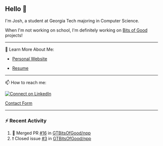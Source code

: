 ## Hello 👋

I'm Josh, a student at Georgia Tech majoring in Computer Science.

When I'm not working on school, I'm definitely working on [Bits of Good](https://bitsofgood.org) projects!

---

📖 Learn More About Me:

* [Personal Website](https://mcfarl.in)

* [Resume](https://www.dropbox.com/s/xak4fdv0h2ghhhy/JoshuaMcFarlin_Resume.pdf?dl=0)

---

📫 How to reach me:

[![Connect on LinkedIn](https://img.shields.io/badge/--linkedin?label=LinkedIn&logo=LinkedIn&style=social)](https://www.linkedin.com/in/joshmcfarlin)

[Contact Form](https://mcfarl.in/contact)

---

### :zap: Recent Activity

<!--START_SECTION:activity-->
1. 🎉 Merged PR [#16](https://github.com/GTBitsOfGood/npp/pull/16) in [GTBitsOfGood/npp](https://github.com/GTBitsOfGood/npp)
2. ❗️ Closed issue [#3](https://github.com/GTBitsOfGood/npp/issues/3) in [GTBitsOfGood/npp](https://github.com/GTBitsOfGood/npp)
<!--END_SECTION:activity-->
